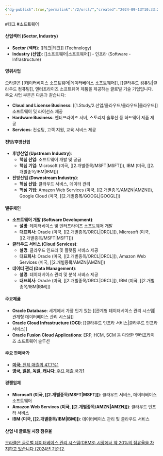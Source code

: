```yaml
---
{"dg-publish":true,"permalink":"/2/orcl/","created":"2024-09-13T10:33:26.771+09:00","updated":"2025-07-29T21:37:05.024+09:00"}
---
```


#테크 #소프트웨어

#### 산업섹터 (Sector, Industry)

- **Sector (섹터)**: [[테크\|테크]] (Technology)
- **Industry (산업)**: [[소프트웨어\|소프트웨어]] - 인프라 (Software - Infrastructure)

#### 영위사업

오라클은 [[데이터베이스 소프트웨어\|데이터베이스 소프트웨어]], [[클라우드 컴퓨팅\|클라우드 컴퓨팅]], 엔터프라이즈 소프트웨어 제품을 제공하는 글로벌 기술 기업입니다. 주요 사업 부문은 다음과 같습니다:

- **Cloud and License Business**: [[1.Study/2.산업/클라우드/클라우드\|클라우드]] 소프트웨어 및 라이선스 제공
- **Hardware Business**: 엔터프라이즈 서버, 스토리지 솔루션 등 하드웨어 제품 제공
- **Services**: 컨설팅, 고객 지원, 교육 서비스 제공

#### 전방/후방산업

- **후방산업 (Upstream Industry)**:
    - **핵심 산업**: 소프트웨어 개발 및 공급
    - **핵심 기업**: Microsoft (미국, [[2.개별종목/MSFT\|MSFT]]), IBM (미국, [[2.개별종목/IBM\|IBM]])
- **전방산업 (Downstream Industry)**:
    - **핵심 산업**: 클라우드 서비스, 데이터 관리
    - **핵심 기업**: Amazon Web Services (미국, [[2.개별종목/AMZN\|AMZN]]), Google Cloud (미국, [[2.개별종목/GOOGL\|GOOGL]])

#### 밸류체인

- **소프트웨어 개발 (Software Development)**:
    - **설명**: 데이터베이스 및 엔터프라이즈 소프트웨어 개발
    - **대표회사**: Oracle (미국, [[2.개별종목/ORCL\|ORCL]]), Microsoft (미국, [[2.개별종목/MSFT\|MSFT]])
- **클라우드 서비스 (Cloud Services)**:
    - **설명**: 클라우드 인프라 및 플랫폼 서비스 제공
    - **대표회사**: Oracle (미국, [[2.개별종목/ORCL\|ORCL]]), Amazon Web Services (미국, [[2.개별종목/AMZN\|AMZN]])
- **데이터 관리 (Data Management)**:
    - **설명**: 데이터베이스 관리 및 분석 서비스 제공
    - **대표회사**: Oracle (미국, [[2.개별종목/ORCL\|ORCL]]), IBM (미국, [[2.개별종목/IBM\|IBM]])

#### 주요제품

- **Oracle Database**: 세계에서 가장 인기 있는 [[관계형 데이터베이스 관리 시스템\|관계형 데이터베이스 관리 시스템]]
- **Oracle Cloud Infrastructure (OCI)**: [[클라우드 인프라 서비스\|클라우드 인프라 서비스]]
- **Oracle Fusion Cloud Applications**: ERP, HCM, SCM 등 다양한 엔터프라이즈 소프트웨어 솔루션

#### 주요 판매국가

- [**미국**: 전체 매출의 47.7%](https://www.marketscreener.com/quote/stock/ORACLE-CORPORATION-13620698/company/)[1](https://www.marketscreener.com/quote/stock/ORACLE-CORPORATION-13620698/company/)
- [**영국, 일본, 독일, 캐나다**: 주요 매출 국가](https://www.marketscreener.com/quote/stock/ORACLE-CORPORATION-13620698/company/)[1](https://www.marketscreener.com/quote/stock/ORACLE-CORPORATION-13620698/company/)

#### 경쟁업체

- **Microsoft (미국, [[2.개별종목/MSFT\|MSFT]])**: 클라우드 서비스, 데이터베이스 소프트웨어
- **Amazon Web Services (미국, [[2.개별종목/AMZN\|AMZN]])**: 클라우드 인프라 서비스
- **IBM (미국, [[2.개별종목/IBM\|IBM]])**: 데이터베이스 관리 및 클라우드 서비스

#### 산업 내 글로벌 시장 점유율

[오라클은 글로벌 데이터베이스 관리 시스템(DBMS) 시장에서 약 20%의 점유율을 차지하고 있습니다 (2024년 기준)](https://www.marketscreener.com/quote/stock/ORACLE-CORPORATION-13620698/company/)[2](https://www.statista.com/topics/2509/oracle/).